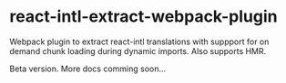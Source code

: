 # react-intl-extract-webpack-plugin

Webpack plugin to extract react-intl translations with suppport for on demand chunk loading during dynamic imports. Also supports HMR.

Beta version.
More docs comming soon...


